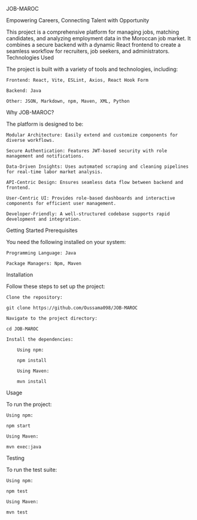 JOB-MAROC

Empowering Careers, Connecting Talent with Opportunity

This project is a comprehensive platform for managing jobs, matching candidates, and analyzing employment data in the Moroccan job market. It combines a secure backend with a dynamic React frontend to create a seamless workflow for recruiters, job seekers, and administrators.
Technologies Used

The project is built with a variety of tools and technologies, including:

    Frontend: React, Vite, ESLint, Axios, React Hook Form

    Backend: Java

    Other: JSON, Markdown, npm, Maven, XML, Python

Why JOB-MAROC?

The platform is designed to be:

    Modular Architecture: Easily extend and customize components for diverse workflows.

    Secure Authentication: Features JWT-based security with role management and notifications.

    Data-Driven Insights: Uses automated scraping and cleaning pipelines for real-time labor market analysis.

    API-Centric Design: Ensures seamless data flow between backend and frontend.

    User-Centric UI: Provides role-based dashboards and interactive components for efficient user management.

    Developer-Friendly: A well-structured codebase supports rapid development and integration.

Getting Started
Prerequisites

You need the following installed on your system:

    Programming Language: Java

    Package Managers: Npm, Maven

Installation

Follow these steps to set up the project:

    Clone the repository:

    git clone https://github.com/Oussama098/JOB-MAROC

    Navigate to the project directory:

    cd JOB-MAROC

    Install the dependencies:

        Using npm:

        npm install

        Using Maven:

        mvn install

Usage

To run the project:

    Using npm:

    npm start

    Using Maven:

    mvn exec:java

Testing

To run the test suite:

    Using npm:

    npm test

    Using Maven:

    mvn test
